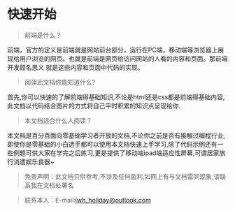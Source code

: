 # 快速开始
> 前端是什么？

前端，官方的定义是前端就是网站前台部分，运行在PC端，移动端等浏览器上展现给用户浏览的网页。也就是前端是网页给访问网站的人看的内容和页面。那前端开发顾名思义 就是这些内容和页面中代码的实现。

> 阅读此文档你能知道什么?

首先,你可以快速的了解前端得基础知识,不论是html还是css都是前端得基础内容,此文档以代码结合图片的方式将自己平时积累的知识点呈现给你.

> 本文档适合什么人阅读？

本文档是百分百面向零基础学习者开放的文档,不论你之前是否有接触过编程行业,即使你是零基础的小白选手都可以使用本文档快速上手学习,除了代码示例还有一些例题可供大家在学完之后练习,更是提供了移动端ipad端适应性屏幕,可谓居家旅行消遣娱乐良器~

> 免责声明：此文档只供参考,不涉及任何盈利,如网上有与文档雷同现象,请联系我在文档处署名


> 联系本人：E-mail:lwh_holiday@outlook.com